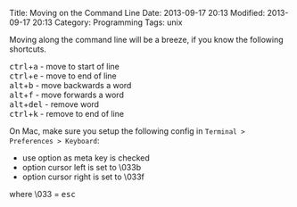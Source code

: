 Title: Moving on the Command Line
Date: 2013-09-17 20:13
Modified: 2013-09-17 20:13
Category: Programming
Tags: unix

Moving along the command line will be a breeze, if you know the following shortcuts.

<kbd>ctrl</kbd>+<kbd>a</kbd> - move to start of line  
<kbd>ctrl</kbd>+<kbd>e</kbd> - move to end of line  
<kbd>alt</kbd>+<kbd>b</kbd> - move backwards a word  
<kbd>alt</kbd>+<kbd>f</kbd> - move forwards a word  
<kbd>alt</kbd>+<kbd>del</kbd> - remove word  
<kbd>ctrl</kbd>+<kbd>k</kbd> - remove to end of line  

On Mac, make sure you setup the following config in `Terminal > Preferences > Keyboard`:

- use option as meta key is checked
- option cursor left is set to \033b
- option cursor right is set to \033f

where \033 = <kbd>esc</kbd>

